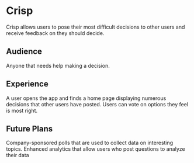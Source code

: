 # Crisp
Crisp allows users to pose their most difficult decisions to other users and receive feedback on they should decide. 
## Audience
Anyone that needs help making a decision.
## Experience
A user opens the app and finds a home page displaying numerous decisions that other users have posted.
Users can vote on options they feel is most right.
​
## Future Plans
Company-sponsored polls that are used to collect data on interesting topics. 
Enhanced analytics that allow users who post questions to analyze their data

